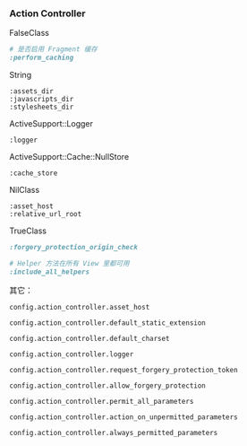 ### Action Controller

FalseClass

```ruby
# 是否启用 Fragment 缓存
:perform_caching
```

String

```
:assets_dir
:javascripts_dir
:stylesheets_dir
```

ActiveSupport::Logger

```
:logger
```

ActiveSupport::Cache::NullStore

```
:cache_store
```

NilClass

```
:asset_host
:relative_url_root
```

TrueClass

```ruby
:forgery_protection_origin_check

# Helper 方法在所有 View 里都可用
:include_all_helpers
```

其它：

```
config.action_controller.asset_host

config.action_controller.default_static_extension

config.action_controller.default_charset

config.action_controller.logger

config.action_controller.request_forgery_protection_token

config.action_controller.allow_forgery_protection

config.action_controller.permit_all_parameters

config.action_controller.action_on_unpermitted_parameters

config.action_controller.always_permitted_parameters
```
